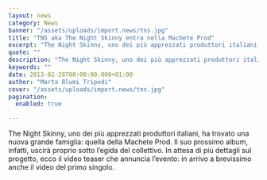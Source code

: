 ```yaml
---
layout: news
category: News
banner: "/assets/uploads/import.news/tns.jpg"
title: "TNS aka The Night Skinny entra nella Machete Prod"
excerpt: "The Night Skinny, uno dei più apprezzati produttori italiani, ha trovato una nuova grande famiglia: quella della Machete Prod. Il suo prossimo album, infatti, uscirà proprio sotto l’egida del collettivo. In attesa di più dettagli sul progetto, ecco il video teaser che annuncia l’evento: in arrivo a brevissimo anche il video del primo singolo.  "
quote: ""
description: "The Night Skinny, uno dei più apprezzati produttori italiani, ha trovato una nuova grande famiglia: quella della Machete Prod. Il suo prossimo album, infatti, uscirà proprio sotto l’egida del collettivo. In attesa di più dettagli sul progetto, ecco il video teaser che annuncia l’evento: in arrivo a brevissimo anche il video del primo singolo.  "
keywords: ""
date: 2013-02-28T00:00:00.000+01:00
author: "Marta Blumi Tripodi"
cover: "/assets/uploads/import.news/tns.jpg"
pagination:
  enabled: true

---
```


The Night Skinny, uno dei più apprezzati produttori italiani, ha trovato una nuova grande famiglia: quella della Machete Prod. Il suo prossimo album, infatti, uscirà proprio sotto l’egida del collettivo. In attesa di più dettagli sul progetto, ecco il video teaser che annuncia l’evento: in arrivo a brevissimo anche il video del primo singolo.

  